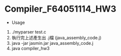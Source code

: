 # Compiler_F64051114_HW3
* Usage
1.  ./myparser test.c
2.  執行完上述產生出 .j檔 (java_assembly_code.j)
3.  java -jar jasmin.jar java_assembly_code.j
4.  java compiler_hw3
